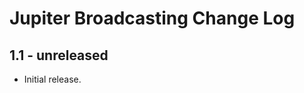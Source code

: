 Jupiter Broadcasting Change Log
======================

1.1 - unreleased
----------------

  * Initial release.
